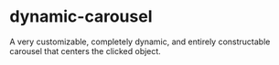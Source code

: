 dynamic-carousel
================

A very customizable, completely dynamic, and entirely constructable carousel that centers the clicked object.